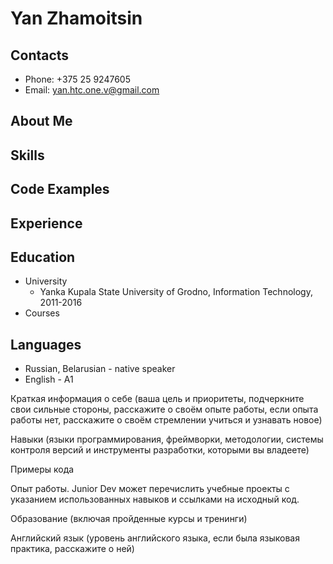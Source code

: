 # Yan Zhamoitsin
## Contacts
* Phone: +375 25 9247605
* Email: yan.htc.one.v@gmail.com
## About Me
## Skills
## Code Examples
## Experience
## Education
* University
    * Yanka Kupala State University of Grodno, Information Technology, 2011-2016
* Courses
## Languages
* Russian, Belarusian - native speaker
* English - A1




Краткая информация о себе (ваша цель и приоритеты, подчеркните свои сильные стороны, расскажите о своём опыте работы, если опыта работы нет, расскажите о своём стремлении учиться и узнавать новое)

Навыки (языки программирования, фреймворки, методологии, системы контроля версий и инструменты разработки, которыми вы владеете)

Примеры кода

Опыт работы. Junior Dev может перечислить учебные проекты с указанием использованных навыков и ссылками на исходный код.

Образование (включая пройденные курсы и тренинги)

Английский язык (уровень английского языка, если была языковая практика, расскажите о ней)
